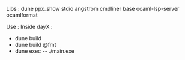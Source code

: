 Libs :
    dune
    ppx_show
    stdio
    angstrom
    cmdliner
    base
    ocaml-lsp-server
    ocamlformat

Use :
  Inside dayX :
  - dune build
  - dune build @fmt
  - dune exec -- ./main.exe